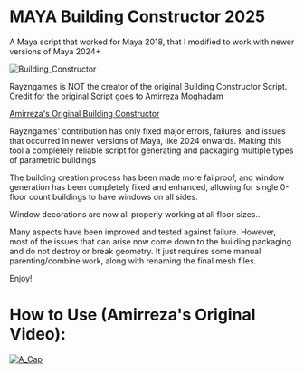 # MAYA Building Constructor 2025
A Maya script that worked for Maya 2018, that I modified to work with newer versions of Maya 2024+

![Building_Constructor](https://github.com/user-attachments/assets/b15880be-7d55-457d-b3ee-a85fb75ed45f)

Rayzngames is NOT the creator of the original Building Constructor Script. 
Credit for the original Script goes to Amirreza Moghadam

[Amirreza's Original Building Constructor](https://github.com/amirrezamgh/Building-Constructor)

Rayzngames' contribution has only fixed major errors, failures, and issues that occurred 
In newer versions of Maya, like 2024 onwards.
Making this tool a completely reliable script for generating and packaging multiple types of parametric buildings

The building creation process has been made more failproof, and window generation 
has been completely fixed and enhanced, allowing for single 0-floor count buildings
to have windows on all sides.

Window decorations are now all properly working at all floor sizes..

Many aspects have been improved and tested against failure.
However, most of the issues that can arise now come down to the building packaging and do not destroy or break geometry.
It just requires some manual parenting/combine work, along with renaming the final mesh files.

Enjoy! 

# How to Use (Amirreza's Original Video): 
[![A_Cap](https://github.com/user-attachments/assets/72272635-9cb5-489d-9e0a-80772d6ec6a0)](https://www.youtube.com/watch?v=RRjOrvIKpC4&t=42s&ab_channel=AmirMoghadam)
